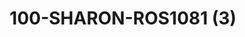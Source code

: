 ---
title: 100-SHARON-ROS1081 (3)
image: 100-SHARON-ROS1081 (3).jpg
brand: thumbs
layout: vestito
---